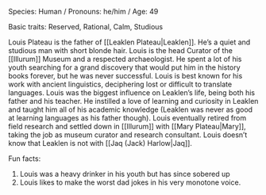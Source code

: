 Species: Human / Pronouns: he/him / Age: 49

Basic traits: Reserved, Rational, Calm, Studious

Louis Plateau is the father of [[Leaklen Plateau|Leaklen]]. He’s a quiet and studious man with short blonde hair. Louis is the head Curator of the [[Illurum]] Museum and a respected archaeologist. He spent a lot of his youth searching for a grand discovery that would put him in the history books forever, but he was never successful. Louis is best known for his work with ancient linguistics, deciphering lost or difficult to translate languages. Louis was the biggest influence on Leaklen’s life, being both his father and his teacher. He instilled a love of learning and curiosity in Leaklen and taught him all of his academic knowledge (Leaklen was never as good at learning languages as his father though). Louis eventually retired from field research and settled down in [[Illurum]] with [[Mary Plateau|Mary]], taking the job as museum curator and research consultant. Louis doesn’t know that Leaklen is not with [[Jaq (Jack) Harlow|Jaq]].

Fun facts:
1. Louis was a heavy drinker in his youth but has since sobered up
2. Louis likes to make the worst dad jokes in his very monotone voice.